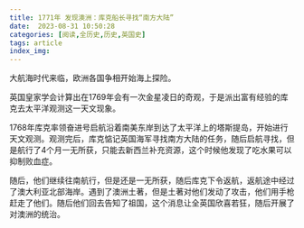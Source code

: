 ```yaml
---
title: 1771年 发现澳洲：库克船长寻找“南方大陆”
date:  2023-08-31 10:50:28
categories: [阅读,全历史,历史,英国史]
tags: article
index_img: 
---
```


大航海时代来临，欧洲各国争相开始海上探险。

英国皇家学会计算出在1769年会有一次金星凌日的奇观，于是派出富有经验的库克去太平洋观测这一天文现象。

1768年库克率领奋进号启航沿着南美东岸到达了太平洋上的塔斯提岛，开始进行天文观测。观测完后，库克惦记英国海军寻找南方大陆的任务，随后启航寻找，但是航行了4个月一无所获，只能去新西兰补充资源，这个时候他发现了吃水果可以抑制败血症。

随后，他们继续往南航行，但是还是一无所获，随后库克下令返航，返航途中经过了澳大利亚北部海岸。遇到了澳洲土著，但是土著对他们发动了攻击，他们用手枪赶走了他们。随后他们回去告知了祖国，这个消息让全英国欣喜若狂，随后开展了对澳洲的统治。